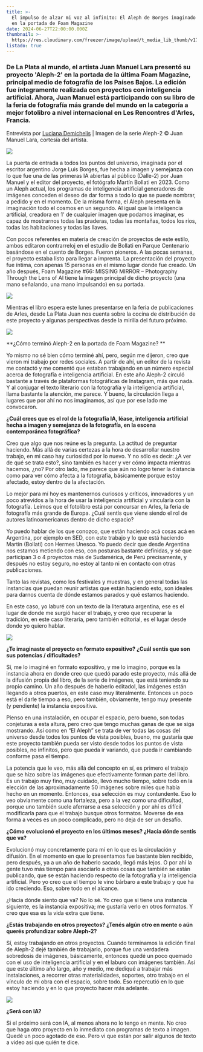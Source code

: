 ```yaml
---
title: >-
  El impulso de alzar mi voz al infinito: El Aleph de Borges imaginado con IA,
  en la portada de Foam Magazine
date: 2024-06-27T22:00:00.000Z
thumbnail: >-
  https://res.cloudinary.com/freezer/image/upload/t_media_lib_thumb/v1719566123/2024/06/448652115_1021700022901921_4220663780895345946_n_h2mfe9.jpg
listado: true
---
```


### De La Plata al mundo, el artista Juan Manuel Lara presentó su proyecto 'Aleph-2' en la portada de la última Foam Magazine, principal medio de fotografía de los Países Bajos. La edición fue íntegramente realizada con proyectos con inteligencia artificial. Ahora, Juan Manuel está participando con su libro de la feria de fotografía más grande del mundo en la categoría a mejor fotolibro a nivel internacional en Les Rencontres d'Arles, Francia.

Entrevista por [Luciana Demichelis]() | Imagen de la serie Aleph-2 © Juan Manuel Lara, cortesía del artista.

![](https://res.cloudinary.com/freezer/image/upload/v1719565926/41-020-fm66_01_cover_front_lr_01_fjew6e.webp)

La puerta de entrada a todos los puntos del universo, imaginada por el escritor argentino Jorge Luis Borges, fue hecha a imagen y semejanza con lo que fue una de las primeras IA abiertas al público (Dalle-2) por Juan Manuel y el editor del proyecto, el fotógrafo Martín Bollati en 2023. Como un Aleph actual, los programas de inteligencia artificial generadores de imágenes conceden el deseo de dar forma a todo lo que se puede nombrar, a pedido y en el momento. De la misma forma, el Aleph presenta en la imaginación todo el cosmos en un segundo. Al igual que la inteligencia artificial, creadora en 1' de cualquier imagen que podamos imaginar, es capaz de mostrarnos todas las praderas, todas las montañas, todos los ríos, todas las habitaciones y todas las llaves.

Con pocos referentes en materia de creación de proyectos de este estilo, ambos editaron contrarreloj en el estudio de Bollati en Parque Centenario basándose en el cuento de Borges. Fueron pioneros. A las pocas semanas, el proyecto estaba listo para llegar a imprenta. La presentación del proyecto fue íntima, con apenas 15 personas en el mismo lugar donde fue creado. Un año después, Foam Magazine #66: MISSING MIRROR – Photography Through the Lens of AI tiene la imagen principal de dicho proyecto (una mano señalando, una mano impulsando) en su portada.

![](https://res.cloudinary.com/freezer/image/upload/v1719565561/Aleph-2-Juan-Manuel-Lara_Sed-Editorial-000-_zjmr62.jpg)

Mientras el libro espera este lunes presentarse en la feria de publicaciones de Arles, desde La Plata Juan nos cuenta sobre la cocina de distribución de este proyecto y algunas perspectivas desde la mirilla del futuro próximo.

![](https://res.cloudinary.com/freezer/image/upload/v1719565309/448754679_476973698157012_4263399551457975138_n_qsafgn.jpg)

\*\*¿Cómo terminó Aleph-2 en la portada de Foam Magazine? \*\*

Yo mismo no sé bien cómo terminé ahí, pero, según me dijeron, creo que vieron mi trabajo por redes sociales. A partir de ahí, un editor de la revista me contactó y me comentó que estaban trabajando en un número especial acerca de fotografía e inteligencia artificial. En este año Aleph-2 circuló bastante a través de plataformas fotográficas de Instagram, más que nada. Y al conjugar el texto literario con la fotografía y la inteligencia artificial, llama bastante la atención, me parece. Y bueno, la circulación llega a lugares que por ahí no nos imaginamos, así que por ese lado me convocaron.

**¿Cuál crees que es el rol de la fotografía IA, léase, inteligencia artificial hecha a imagen y semejanza de la fotografía, en la escena contemporánea fotográfica?**

Creo que algo que nos reúne es la pregunta. La actitud de preguntar haciendo. Más allá de varias certezas a la hora de desarrollar nuestro trabajo, en mi caso hay curiosidad por lo nuevo. Y no sólo es decir: ¿A ver de qué se trata esto?, sino también es hacer y ver cómo impacta mientras hacemos, ¿no? Por otro lado, me parece que aún no logro tener la distancia como para ver cómo afecta a la fotografía, básicamente porque estoy afectado, estoy dentro de la afectación.

Lo mejor para mí hoy es mantenernos curiosos y críticos, innovadores y un poco atrevidos a la hora de usar la inteligencia artificial y vincularla con la fotografía. Leímos que el fotolibro está por concursar en Arles, la feria de fotografía más grande de Europa. ¿Cuál sentís que viene siendo el rol de autores latinoamericanxs dentro de dicho espacio?

Yo puedo hablar de los que conozco, que están haciendo acá cosas acá en Argentina, por ejemplo en SED, con este trabajo y lo que está haciendo Martín (Bollati) con Hermes Unesco. Yo puedo decir que desde Argentina nos estamos metiendo con eso, con posturas bastante definidas, y sé que participan 3 o 4 proyectos más de Sudamérica, de Perú precisamente, y después no estoy seguro, no estoy al tanto ni en contacto con otras publicaciones.

Tanto las revistas, como los festivales y muestras, y en general todas las instancias que puedan reunir artistas que están haciendo esto, son ideales para darnos cuenta de dónde estamos parados y qué estamos haciendo.

En este caso, yo laburé con un texto de la literatura argentina, ese es el lugar de donde me surgió hacer el trabajo, y creo que recuperar la tradición, en este caso literaria, pero también editorial, es el lugar desde donde yo quiero hablar.

![](https://res.cloudinary.com/freezer/image/upload/v1719565345/448627856_985322856583416_8539822445549321403_n_pqsala.jpg)

**¿Te imaginaste el proyecto en formato expositivo? ¿Cuál sentís que son sus potencias / dificultades?**

Sí, me lo imaginé en formato expositivo, y me lo imagino, porque es la instancia ahora en donde creo que quedó parado este proyecto, más allá de la difusión propia del libro, de la serie de imágenes, que está teniendo su propio camino. Un año después de haberlo editadol, las imágenes están llegando a otros puertos, en este caso muy literalmente. Entonces un poco está el darle tiempo a eso, pero también, obviamente, tengo muy presente (y pendiente) la instancia expositiva.

Pienso en una instalación, en ocupar el espacio, pero bueno, son todas conjeturas a esta altura, pero creo que tengo muchas ganas de que se siga mostrando. Así como en “El Aleph” se trata de ver todas las cosas del universo desde todos los puntos de vista posibles, bueno, me gustaría que este proyecto también pueda ser visto desde todos los puntos de vista posibles, no infinitos, pero que pueda ir variando, que pueda ir cambiando conforme pasa el tiempo.

La potencia que le veo, más allá del concepto en sí, es primero el trabajo que se hizo sobre las imágenes que efectivamente forman parte del libro. Es un trabajo muy fino, muy cuidado, llevó mucho tiempo, sobre todo en la elección de las aproximadamente 50 imágenes sobre miles que había hecho en un momento. Entonces, esa selección es muy contundente. Eso lo veo obviamente como una fortaleza, pero a la vez como una dificultad, porque uno también suele aferrarse a esa selección y por ahí es difícil modificarla para que el trabajo busque otros formatos. Moverse de esa forma a veces es un poco complicado, pero no deja de ser un desafío.

**¿Cómo evolucionó el proyecto en los últimos meses? ¿Hacia dónde sentís que va?**

Evolucionó muy concretamente para mí en lo que es la circulación y difusión. En el momento en que lo presentamos fue bastante bien recibido, pero después, ya a un año de haberlo sacado, llegó más lejos. O por ahí la gente tuvo más tiempo para asociarlo a otras cosas que también se están publicando, que se están haciendo respecto de la fotografía y la inteligencia artificial. Pero yo creo que el tiempo le vino bárbaro a este trabajo y que ha ido creciendo. Eso, sobre todo en el alcance.

¿Hacia dónde siento que va? No lo sé. Yo creo que si tiene una instancia siguiente, es la instancia expositiva; me gustaría verlo en otros formatos. Y creo que esa es la vida extra que tiene.

**¿Estás trabajando en otros proyectos? ¿Tenés algún otro en mente o aún querés profundizar sobre Aleph-2?**

Sí, estoy trabajando en otros proyectos. Cuando terminamos la edición final de Aleph-2 dejé también de trabajarlo, porque fue una verdadera sobredosis de imágenes, básicamente, entonces quedé un poco quemado con el uso de inteligencia artificial y en el laburo con imágenes también. Así que este último año largo, año y medio, me dediqué a trabajar más instalaciones, a recorrer otras materialidades, soportes, otro trabajo en el vínculo de mi obra con el espacio, sobre todo. Eso repercutió en lo que estoy haciendo y en lo que proyecto hacer más adelante.

![](https://res.cloudinary.com/freezer/image/upload/v1719565602/aleph-2-by-juan-manuel-lara-817285_tkuwuf.jpg)

**¿Será con IA?**

Si el próximo será con IA, al menos ahora no lo tengo en mente. No creo que haga otro proyecto en lo inmediato con programas de texto a imagen. Quedé un poco agotado de eso. Pero vi que están por salir algunos de texto a video así que quién te dice.
